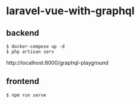 # laravel-vue-with-graphql

## backend

```
$ docker-compose up -d
$ php artisan serv
```

http://localhost:8000/graphql-playground

## frontend

```
$ npm run serve
```
